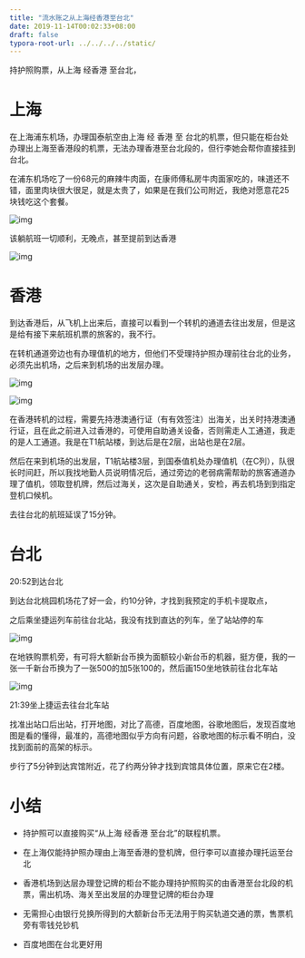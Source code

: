 ```yaml
---
title: "流水账之从上海经香港至台北"
date: 2019-11-14T00:02:33+08:00
draft: false
typora-root-url: ../../../../static/
---
```




持护照购票，从上海 经香港 至台北，

# 上海

在上海浦东机场，办理国泰航空由上海 经 香港 至 台北的机票，但只能在柜台处办理出上海至香港段的机票，无法办理香港至台北段的，但行李她会帮你直接挂到台北。

 

在浦东机场吃了一份68元的麻辣牛肉面，在康师傅私房牛肉面家吃的，味道还不错，面里肉块很大很足，就是太贵了，如果是在我们公司附近，我绝对愿意花25块钱吃这个套餐。

![img](/images/流水账之从上海经香港至台北/clip_image001.jpg)

该躺航班一切顺利，无晚点，甚至提前到达香港

![img](/images/流水账之从上海经香港至台北/clip_image002.jpg)

#  香港

到达香港后，从飞机上出来后，直接可以看到一个转机的通道去往出发层，但是这是给有接下来航班机票的旅客的，我不行。

在转机通道旁边也有办理值机的地方，但他们不受理持护照办理前往台北的业务，必须先出机场，之后来到机场的出发层办理。

![img](/images/流水账之从上海经香港至台北/clip_image003.jpg)



![img](/images/流水账之从上海经香港至台北/clip_image005.jpg)

 

在香港转机的过程，需要先持港澳通行证（有有效签注）出海关，出关时持港澳通行证，且在此之前进入过香港的，可使用自助通关设备，否则需走人工通道，我走的是人工通道。我是在T1航站楼，到达后是在2层，出站也是在2层。

然后在来到机场的出发层，T1航站楼3层，到国泰值机处办理值机（在C列），队很长时间赶，所以我找地勤人员说明情况后，通过旁边的老弱病需帮助的旅客通道办理了值机，领取登机牌，然后过海关，这次是自助通关，安检，再去机场到到指定登机口候机。

 

去往台北的航班延误了15分钟。

#  台北

20:52到达台北

到达台北桃园机场花了好一会，约10分钟，才找到我预定的手机卡提取点，

之后乘坐捷运列车前往台北站，我没有找到直达的列车，坐了站站停的车

![img](/images/流水账之从上海经香港至台北/clip_image006.jpg)

在地铁购票机旁，有可将大额新台币换为面额较小新台币的机器，挺方便，我的一张一千新台币换为了一张500的加5张100的，然后画150坐地铁前往台北车站

![img](/images/流水账之从上海经香港至台北/clip_image007.jpg)

 

21:39坐上捷运去往台北车站

找准出站口后出站，打开地图，对比了高德，百度地图，谷歌地图后，发现百度地图是看的懂得，最准的，高德地图似乎方向有问题，谷歌地图的标示看不明白，没找到面前的高架的标示。

 

步行了5分钟到达宾馆附近，花了约两分钟才找到宾馆具体位置，原来它在2楼。



# 小结

- 持护照可以直接购买“从上海 经香港 至台北”的联程机票。
- 在上海仅能持护照办理由上海至香港的登机牌，但行李可以直接办理托运至台北
- 香港机场到达层办理登记牌的柜台不能办理持护照购买的由香港至台北段的机票，需出机场、海关至出发层的办理登记牌的柜台办理
- 无需担心由银行兑换所得到的大额新台币无法用于购买轨道交通的票，售票机旁有零钱兑钞机

- 百度地图在台北更好用